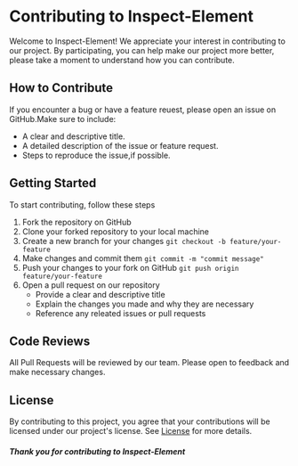# Contributing to Inspect-Element

Welcome to Inspect-Element! We appreciate your interest in contributing to our project. By participating, you can help make our project more better, please take a moment to understand how you can contribute.

## How to Contribute 

If you encounter a bug or have a feature reuest, please open an issue on GitHub.Make sure to include:
- A clear and descriptive title.
- A detailed description of the issue or feature request.
- Steps to reproduce the issue,if possible.

## Getting Started

To start contributing, follow these steps 
1. Fork the repository on GitHub
2. Clone your forked repository to your local machine
3. Create a new branch for your changes
    `git checkout -b feature/your-feature`
4. Make changes and commit them 
    `git commit -m "commit message"`
5. Push your changes to your fork on GitHub
    `git push origin feature/your-feature`
6. Open a pull request on our repository
    - Provide a clear and descriptive title 
    - Explain the changes you made and why they are necessary
    - Reference any releated issues or pull requests

## Code Reviews 

All Pull Requests will be reviewed by our team. Please open to feedback and make necessary changes.

## License

By contributing to this project, you agree that your contributions will be licensed under our project's license. See [License](https://github.com/Inspect-Elements/Inspect-Elements/blob/main/LICENSE) for more details.

##### Thank you for contributing to Inspect-Element